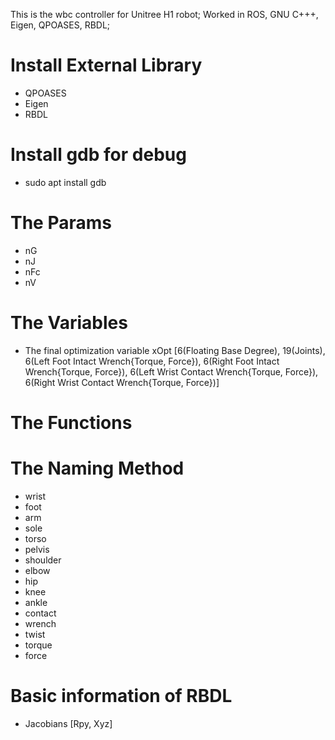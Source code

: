 This is the wbc controller for Unitree H1 robot;
Worked in ROS, GNU C+++, Eigen, QPOASES, RBDL;

# Install  External Library
- QPOASES
- Eigen
- RBDL

# Install gdb for debug
- sudo apt install gdb

# The Params
- nG
- nJ
- nFc
- nV

# The Variables
- The final optimization variable
xOpt [6(Floating Base Degree), 19(Joints), 6(Left Foot Intact Wrench{Torque, Force}), 
      6(Right Foot Intact Wrench{Torque, Force}), 6(Left Wrist Contact Wrench{Torque, Force}), 6(Right Wrist Contact Wrench{Torque, Force})]


# The Functions


# The Naming Method
- wrist
- foot
- arm
- sole
- torso
- pelvis
- shoulder
- elbow
- hip
- knee
- ankle
- contact
- wrench
- twist
- torque
- force

# Basic information of RBDL
- Jacobians [Rpy, Xyz]
